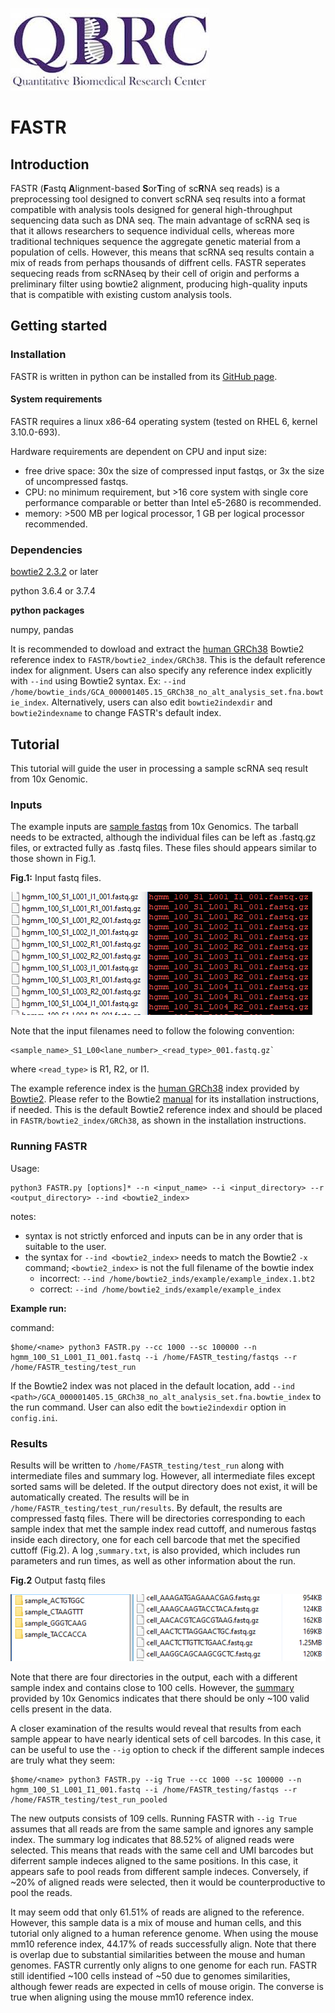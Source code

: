 ![logo](QBRC.jpg)
# FASTR
## Introduction
FASTR (**F**astq **A**lignment-based **S**or**T**ing of sc**R**NA seq reads) is a preprocessing tool designed to convert scRNA seq results into a format compatible with analysis tools designed for general high-throughput sequencing data such as DNA seq. The main advantage of scRNA seq is that it allows researchers to sequence individual cells, whereas more traditional techniques sequence the aggregate genetic material from a population of cells. However, this means that scRNA seq results contain a mix of reads from perhaps thousands of diffrent cells. FASTR seperates sequecing reads from scRNAseq by their cell of origin and performs a preliminary filter using bowtie2 alignment, producing high-quality inputs that is compatible with existing custom analysis tools.
## Getting started
### Installation
FASTR is written in python can be installed from its [GitHub page](https://github.com/zzhu33/test/blob/master/FASTR.zip). 
#### System requirements
FASTR requires a linux x86-64 operating system (tested on RHEL 6, kernel 3.10.0-693).

Hardware requirements are dependent on CPU and input size:
  - free drive space: 30x the size of compressed input fastqs, or 3x the size of uncompressed fastqs.
  - CPU: no minimum requirement, but >16 core system with single core performance comparable or better than Intel e5-2680 is   recommended.
  - memory: >500 MB per logical processor, 1 GB per logical processor recommended.
### Dependencies
[bowtie2 2.3.2](http://bowtie-bio.sourceforge.net/bowtie2/index.shtml) or later

python 3.6.4 or 3.7.4
  
**python packages**

numpy, pandas


It is recommended to dowload and extract the [human GRCh38](ftp://ftp.ncbi.nlm.nih.gov/genomes/archive/old_genbank/Eukaryotes/vertebrates_mammals/Homo_sapiens/GRCh38/seqs_for_alignment_pipelines/GCA_000001405.15_GRCh38_no_alt_analysis_set.fna.bowtie_index.tar.gz) Bowtie2 reference index to `FASTR/bowtie2_index/GRCh38`. This is the default reference index for alignment. Users can also specify any reference index explicitly with `--ind` using Bowtie2 syntax. Ex: `--ind /home/bowtie_inds/GCA_000001405.15_GRCh38_no_alt_analysis_set.fna.bowtie_index`. Alternatively, users can also edit `bowtie2indexdir` and `bowtie2indexname` to change FASTR's default index.

## Tutorial
This tutorial will guide the user in processing a sample scRNA seq result from 10x Genomic. 
### Inputs
The example inputs are [sample fastqs](http://cf.10xgenomics.com/samples/cell-exp/1.2.0/hgmm_100/hgmm_100_fastqs.tar) from 10x Genomics. The tarball needs to be extracted, although the individual files can be left as .fastq.gz files, or extracted fully as .fastq files. These files should appears similar to those shown in Fig.1.

**Fig.1:** Input fastq files.

![example_fastq](input_fastq.PNG)

Note that the input filenames need to follow the folowing convention: 
```
<sample_name>_S1_L00<lane_number>_<read_type>_001.fastq.gz`
```
where `<read_type>` is R1, R2, or I1.

The example reference index is the [human GRCh38](ftp://ftp.ncbi.nlm.nih.gov/genomes/archive/old_genbank/Eukaryotes/vertebrates_mammals/Homo_sapiens/GRCh38/seqs_for_alignment_pipelines/GCA_000001405.15_GRCh38_no_alt_analysis_set.fna.bowtie_index.tar.gz) index provided by [Bowtie2](http://bowtie-bio.sourceforge.net/bowtie2/index.shtml). Please refer to the Bowtie2 [manual](http://bowtie-bio.sourceforge.net/bowtie2/manual.shtml) for its installation instructions, if needed. This is the default Bowtie2 reference index and should be placed in `FASTR/bowtie2_index/GRCh38`, as shown in the installation instructions. 
### Running FASTR
Usage:
```
python3 FASTR.py [options]* --n <input_name> --i <input_directory> --r <output_directory> --ind <bowtie2_index>
```
notes: 
  - syntax is not strictly enforced and inputs can be in any order that is suitable to the user.
  - the syntax for `--ind <bowtie2_index>` needs to match the Bowtie2 `-x` command; `<bowtie2_index>` is not the full filename of the bowtie index
    - incorrect: `--ind /home/bowtie2_inds/example/example_index.1.bt2`
    - correct: `--ind /home/bowtie2_inds/example/example_index`

**Example run:**

command:
```
$home/<name> python3 FASTR.py --cc 1000 --sc 100000 --n hgmm_100_S1_L001_I1_001.fastq --i /home/FASTR_testing/fastqs --r /home/FASTR_testing/test_run 
```

If the Bowtie2 index was not placed in the default location, add `--ind <path>/GCA_000001405.15_GRCh38_no_alt_analysis_set.fna.bowtie_index` to the run command. User can also edit the `bowtie2indexdir` option in `config.ini`.
### Results
Results will be written to `/home/FASTR_testing/test_run` along with intermediate files and summary log. However, all intermediate files except sorted sams will be deleted. If the output directory does not exist, it will be automatically created.  The results will be in `/home/FASTR_testing/test_run/results`. By default, the results are compressed fastq files. There will be directories corresponding to each sample index that met the sample index read cuttoff, and numerous fastqs inside each directory, one for each cell barcode that met the specified cuttoff (Fig.2). A log ,`summary.txt`, is also provided, which includes run parameters and run times, as well as other information about the run. 

**Fig.2** Output fastq files

![example output](output_fastq.PNG)

Note that there are four directories in the output, each with a different sample index and contains close to 100 cells. However, the [summary](http://cf.10xgenomics.com/samples/cell-exp/1.2.0/hgmm_100/hgmm_100_web_summary.html) provided by 10x Genomics indicates that there should be only ~100 valid cells present in the data.

A closer examination of the results would reveal that results from each sample appear to have nearly identical sets of cell barcodes. In this case, it can be useful to use the `--ig` option to check if the different sample indeces are truly what they seem:
```
$home/<name> python3 FASTR.py --ig True --cc 1000 --sc 100000 --n hgmm_100_S1_L001_I1_001.fastq --i /home/FASTR_testing/fastqs --r /home/FASTR_testing/test_run_pooled
```
The new outputs consists of 109 cells. Running FASTR with `--ig True` assumes that all reads are from the same sample and ignores any sample index. The summary log indicates that 88.52% of aligned reads were selected. This means that reads with the same cell and UMI barcodes but diferrent sample indeces aligned to the same positions. In this case, it appears safe to pool reads from different sample indeces. Conversely, if ~20% of aligned reads were selected, then it would be counterproductive to pool the reads.

It may seem odd that only 61.51% of reads are aligned to the reference. However, this sample data is a mix of mouse and human cells, and this tutorial only aligned to a human reference genome. When using the mouse mm10 reference index, 44.17% of reads successfully align. Note that there is overlap due to substantial similarities between the mouse and human genomes. FASTR currently only aligns to one genome for each run. FASTR still identified ~100 cells instead of ~50 due to genomes similarities, although fewer reads are expected in cells of mouse origin. The converse is true when aligning using the mouse mm10 reference index.




